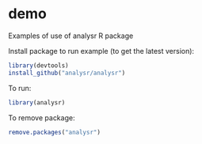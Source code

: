 # demo
Examples of use of analysr R package


Install package to run example (to get the latest version):
```r
library(devtools)
install_github("analysr/analysr")
```

To run:
```r
library(analysr)
```

To remove package:
```r
remove.packages("analysr")
```
